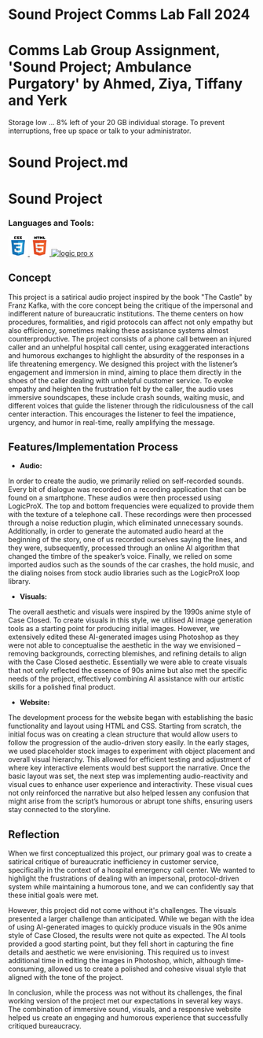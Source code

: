 # Sound Project Comms Lab Fall 2024
# Comms Lab Group Assignment, 'Sound Project; Ambulance Purgatory' by Ahmed, Ziya, Tiffany and Yerk

Storage low … 8% left of your 20 GB individual storage. To prevent interruptions, free up space or talk to your administrator.
# Sound Project.md
# Sound Project 
<h3 align="left">Languages and Tools:</h3>
<p align="left"> 
  <a href="https://www.w3schools.com/css/" target="_blank" rel="noreferrer"> 
    <img src="https://raw.githubusercontent.com/devicons/devicon/master/icons/css3/css3-original-wordmark.svg" alt="css3" width="40" height="40"/> 
  </a> 
  <a href="https://www.w3.org/html/" target="_blank" rel="noreferrer"> 
    <img src="https://raw.githubusercontent.com/devicons/devicon/master/icons/html5/html5-original-wordmark.svg" alt="html5" width="40" height="40"/> 
  </a> 
  <a href="https://www.apple.com/logic-pro/" target="_blank" rel="noreferrer"> 
    <img src="https://help.apple.com/assets/654E7F8CD472768668095520/654E7F9560B6B45E960FE823/en_US/390711ce08c61bf054d3dc4dfb9080ae.png" alt="logic pro x" width="40" height="40"/> 
  </a>
</p>




## Concept
This project is a satirical audio project inspired by the book "The Castle" by Franz Kafka, with the core concept being the critique of the impersonal and indifferent nature of bureaucratic institutions. The theme centers on how procedures, formalities, and rigid protocols can affect not only empathy but also efficiency, sometimes making these assistance systems almost counterproductive. The project consists of a phone call between an injured caller and an unhelpful hospital call center, using exaggerated interactions and humorous exchanges to highlight the absurdity of the responses in a life threatening emergency. We designed this project with the listener’s engagement and immersion in mind, aiming to place them directly in the shoes of the caller dealing with unhelpful customer service. To evoke empathy and heighten the frustration felt by the caller, the audio uses immersive soundscapes, these include crash sounds, waiting music, and different voices that guide the listener through the ridiculousness of the call center interaction. This encourages the listener to feel the impatience, urgency, and humor in real-time, really amplifying the message.

## Features/Implementation Process


  - **Audio:**
    
In order to create the audio, we primarily relied on self-recorded sounds. Every bit of dialogue was recorded on a recording application that can be found on a smartphone. These audios were then processed using LogicProX. The top and bottom frequencies were equalized to provide them with the texture of a telephone call. These recordings were then processed through a noise reduction plugin, which eliminated unnecessary sounds. Additionally, in order to generate the automated audio heard at the beginning of the story, one of us recorded ourselves saying the lines, and they were, subsequently, processed through an online AI algorithm that changed the timbre of the speaker’s voice. Finally, we relied on some imported audios such as the sounds of the car crashes, the hold music, and the dialing noises from stock audio libraries such as the LogicProX loop library.

- **Visuals:**
  
The overall aesthetic and visuals were inspired by the 1990s anime style of Case Closed. To create visuals in this style, we utilised AI image generation tools as a starting point for producing initial images. However, we extensively edited these AI-generated images using Photoshop as they were not able to conceptualise the aesthetic in the way we envisioned – removing backgrounds, correcting blemishes, and refining details to align with the Case Closed aesthetic. Essentially we were able to create visuals that not only reflected the essence of 90s anime but also met the specific needs of the project, effectively combining AI assistance with our artistic skills for a polished final product.

- **Website:**
  
The development process for the website began with establishing the basic functionality and layout using HTML and CSS. Starting from scratch, the initial focus was on creating a clean structure that would allow users to follow the progression of the audio-driven story easily. In the early stages, we used placeholder stock images to experiment with object placement and overall visual hierarchy. This allowed for efficient testing and adjustment of where key interactive elements would best support the narrative. Once the basic layout was set, the next step was implementing audio-reactivity and visual cues to enhance user experience and interactivity. These visual cues not only reinforced the narrative but also helped lessen any confusion that might arise from the script’s humorous or abrupt tone shifts, ensuring users stay connected to the storyline.



## Reflection
When we first conceptualized this project, our primary goal was to create a satirical critique of bureaucratic inefficiency in customer service, specifically in the context of a hospital emergency call center. We wanted to highlight the frustrations of dealing with an impersonal, protocol-driven system while maintaining a humorous tone, and we can confidently say that these initial goals were met. 

However, this project did not come without it's challenges. The visuals presented a larger challenge than anticipated. While we began with the idea of using AI-generated images to quickly produce visuals in the 90s anime style of Case Closed, the results were not quite as expected. The AI tools provided a good starting point, but they fell short in capturing the fine details and aesthetic we were envisioning. This required us to invest additional time in editing the images in Photoshop, which, although time-consuming, allowed us to create a polished and cohesive visual style that aligned with the tone of the project.

In conclusion, while the process was not without its challenges, the final working version of the project met our expectations in several key ways. The combination of immersive sound, visuals, and a responsive website helped us create an engaging and humorous experience that successfully critiqued bureaucracy. 




